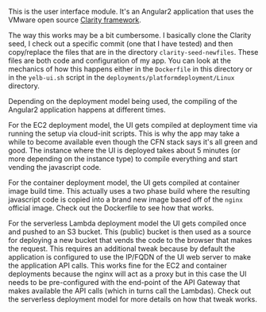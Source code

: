 This is the user interface module. It's an Angular2 application that uses the VMware open source [Clarity framework](https://clarity.design/).

The way this works may be a bit cumbersome. I basically clone the Clarity seed, I check out a specific commit (one that I have tested) and then copy/replace the files that are in the directory `clarity-seed-newfiles`. These files are both code and configuration of my app. You can look at the mechanics of how this happens either in the `Dockerfile` in this directory or in the `yelb-ui.sh` script in the `deployments/platformdeployment/Linux` directory. 

Depending on the deployment model being used, the compiling of the Angular2 application happens at different times. 

For the EC2 deployment model, the UI gets compiled at deployment time via running the setup via cloud-init scripts. This is why the app may take a while to become available even though the CFN stack says it's all green and good. The instance where the UI is deployed takes about 5 minutes (or more depending on the instance type) to compile everything and start vending the javascript code. 

For the container deployment model, the UI gets compiled at container image build time. This actually uses a two phase build where the resulting javascript code is copied into a brand new image based off of the `nginx` official image. Check out the Dockerfile to see how that works. 

For the serverless Lambda deployment model the UI gets compiled once and pushed to an S3 bucket. This (public) bucket is then used as a source for deploying a new bucket that vends the code to the browser that makes the request. This requires an additional tweak because by default the application is configured to use the IP/FQDN of the UI web server to make the application API calls. This works fine for the EC2 and container deployments because the nginx will act as a proxy but in this case the UI needs to be pre-configured with the end-point of the API Gateway that makes available the API calls (which in turns call the Lambdas). Check out the serverless deployment model for more details on how that tweak works.